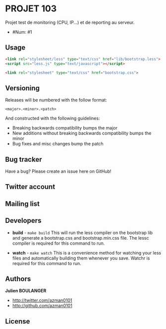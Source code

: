 PROJET 103
=================

Projet test de monitoring (CPU, IP...) et de reporting au serveur.

* \#Num: #1

Usage
-----



``` html
<link rel="stylesheet/less" type="text/css" href="lib/bootstrap.less">
<script src="less.js" type="text/javascript"></script>
```


``` html
<link rel="stylesheet" type="text/css" href="bootstrap.css">
```



Versioning
----------


Releases will be numbered with the follow format:

`<major>.<minor>.<patch>`

And constructed with the following guidelines:

* Breaking backwards compatibility bumps the major
* New additions without breaking backwards compatibility bumps the minor
* Bug fixes and misc changes bump the patch



Bug tracker
-----------

Have a bug? Please create an issue here on GitHub!


Twitter account
---------------

Mailing list
------------



Developers
----------


+ **build** - `make build`
This will run the less compiler on the bootstrap lib and generate a bootstrap.css and bootstrap.min.css file.
The lessc compiler is required for this command to run.

+ **watch** - `make watch`
This is a convenience method for watching your less files and automatically building them whenever you save.
Watchr is required for this command to run.


Authors
-------

**Julien BOULANGER**

+ http://twitter.com/azman0101
+ http://github.com/azman0101


License
---------------------

